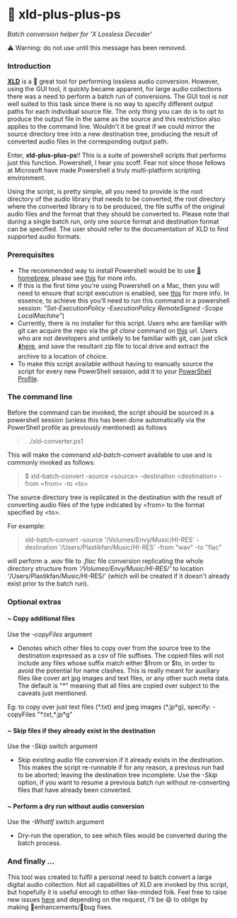 # :musical_score: xld-plus-plus-ps
*Batch conversion helper for 'X Lossless Decoder'*

:warning: Warning: do not use until this message has been removed.

### Introduction

[**XLD**](https://tmkk.undo.jp/xld/index_e.html) is a :rocket: great tool for performing lossless audio conversion. However, using the GUI tool, it quickly became apparent, for large audio collections there was a need to perform a batch run of conversions. The GUI tool is not well suited to this task since there is no way to specify different output paths for each individual source file. The only thing you can do is to opt to produce the output file in the same as the source and this restriction also applies to the command line. Wouldn't it be great if we could mirror the source directory tree into a new destination tree, producing the result of converted audio files in the corresponding output path.

Enter, **xld-plus-plus-ps**!! This is a suite of powershell scripts that performs just this function. Powershell, I hear you scoff. Fear not since those fellows at Microsoft have made Powershell a truly multi-platform scripting environment.

Using the script, is pretty simple, all you need to provide is the root directory of the audio library that needs to be converted, the root directory where the converted library is to be produced, the file suffix of the original audio files and the format that they should be converted to. Please note that during a single batch run, only one source format and destination format can be specified. The user should refer to the documentation of XLD to find supported audio formats.

### Prerequisites

- The recommended way to install Powershell would be to use [:beer: homebrew](https://brew.sh/), please see [this](https://docs.microsoft.com/en-us/powershell/scripting/install/installing-powershell-core-on-macos?view=powershell-7) for more info.
- If this is the first time you're using Powershell on a Mac, then you will need to ensure that script execution is enabled, see [this](https://docs.microsoft.com/en-us/powershell/module/microsoft.powershell.security/set-executionpolicy?view=powershell-7) for more info. In essence, to achieve this you'll need to run this command in a powershell session: *"Set-ExecutionPolicy -ExecutionPolicy RemoteSigned -Scope LocalMachine"*)
- Currently, there is no installer for this script. Users who are familiar with git can acquire the repo via the *git clone* command on [this](https://github.com/plastikfan/xld-plus-plus-ps) url. Users who are not developers and unlikely to be familiar with git, can just click [:arrow_down:here](https://github.com/plastikfan/xld-plus-plus-ps/archive/master.zip), and save the resultant zip file to local drive and extract the archive to a location of choice.
- To make this script available without having to manually source the script for every new PowerShell session, add it to your [PowerShell Profile](https://docs.microsoft.com/en-us/powershell/module/microsoft.powershell.core/about/about_profiles?view=powershell-7).

### The command line

Before the command can be invoked, the script should be sourced in a powershell session (unless this has been done automatically via the PowerShell profile as previously mentioned) as follows

> . ./xld-converter.ps1

This will make the command *xld-batch-convert* available to use and is commonly invoked as follows:

> $ xld-batch-convert -source \<source\> -destination \<destination\> -from \<from\> -to \<to\>

The source directory tree is replicated in the destination with the result of converting audio files of the type indicated by \<from\> to the format specified by \<to\>.

For example:

> xld-batch-convert -source '/Volumes/Envy/Music/HI-RES' -destination '/Users/Plastikfan/Music/HI-RES' -from "wav" -to "flac"

will perform a *.wav* file to *.flac* file conversion replicating the whole directory structure from *'/Volumes/Envy/Music/HI-RES/'* to location '/Users/Plastikfan/Music/HI-RES/' (which will be created if it doesn't already exist prior to the batch run).

### Optional extras

#### ~ Copy additional files

Use the *-copyFiles* argument

- Denotes which other files to copy over from the source tree to the destination expressed as a csv of file suffixes. The copied files will not include any files whose suffix match either $from or $to, in order to avoid the potential for name clashes. This is really meant for auxiliary files like cover art jpg images and text files, or any other such meta data. The default is "*" meaning that all files are copied over subject to the caveats just mentioned.

Eg: to copy over just text files (\*.txt) and jpeg images (\*.jp\*g), specify: -copyFiles "\*.txt,\*.jp\*g"

#### ~ Skip files if they already exist in the destination

Use the *-Skip* switch argument

- Skip existing audio file conversion if it already exists in the destination. This makes the script
  re-runnable if for any reason, a previous run had to be aborted; leaving the destination tree
  incomplete. Use the *-Skip* option, if you want to resume a previous batch run without re-converting files that have already been converted.

#### ~ Perform a dry run without audio conversion

Use the *-WhatIf* switch argument

- Dry-run the operation, to see which files would be converted during the batch process.

### And finally ...

This tool was created to fulfil a personal need to batch convert a large digital audio collection. Not all capabilities of XLD are invoked by this script, but hopefully it is useful enough to other like-minded folk. Feel free to raise new issues [here](https://github.com/plastikfan/xld-plus-plus-ps/issues) and depending on the request, I'll be :smiley: to oblige by making :hammer:enhancements/:bug:bug fixes.
